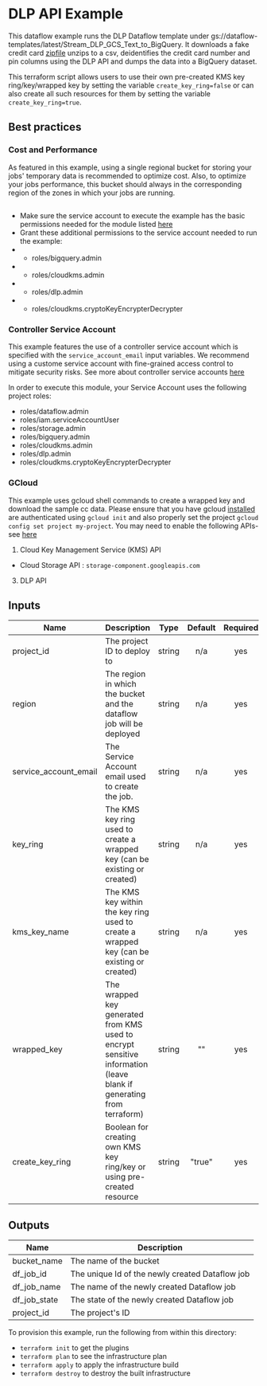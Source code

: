 # DLP API Example

This dataflow example runs the DLP Dataflow template under gs://dataflow-templates/latest/Stream_DLP_GCS_Text_to_BigQuery. It downloads a fake credit card [zipfile](http://eforexcel.com/wp/wp-content/uploads/2017/07/1500000%20CC%20Records.zip) unzips to a csv, deidentifies the credit card number and pin columns using the DLP API and dumps the data into a BigQuery dataset. 

This terraform script allows users to use their own pre-created KMS key ring/key/wrapped key by setting the variable `create_key_ring=false` or can also create all such resources for them by setting the variable `create_key_ring=true`. 


## Best practices

### Cost and Performance
As featured in this example, using a single regional bucket for storing your jobs' temporary data is recommended to optimize cost.
Also, to optimize your jobs performance, this bucket should always in the corresponding region of the zones in which your jobs are running.
## 
- Make sure the service account to execute the example has the basic  permissions needed for the module listed [here](../../README#configure-a-service-account-to-execute-the-module) 
- Grant these additional permissions to the service account needed to run the example:
- - roles/bigquery.admin
- - roles/cloudkms.admin
- - roles/dlp.admin
- - roles/cloudkms.cryptoKeyEncrypterDecrypter
### Controller Service Account
This example features the use of a controller service account which is specified with the `service_account_email` input variables.
We recommend using a custome service account with fine-grained access control to mitigate security risks. See more about controller service accounts [here](https://cloud.google.com/dataflow/docs/concepts/security-and-permissions#controller_service_account)

In order to execute this module, your Service Account uses the following project roles:

- roles/dataflow.admin
- roles/iam.serviceAccountUser
- roles/storage.admin
- roles/bigquery.admin
- roles/cloudkms.admin
- roles/dlp.admin
- roles/cloudkms.cryptoKeyEncrypterDecrypter

### GCloud
This example uses gcloud shell commands to create a wrapped key and download the sample cc data. Please ensure that you have gcloud [installed](https://cloud.google.com/sdk/install) are authenticated using `gcloud init` and also properly set the project `gcloud config set project my-project`. You may need to enable the following APIs- see [here](https://cloud.google.com/apis/docs/enable-disable-apis)
1. Cloud Key Management Service (KMS) API
- Cloud Storage API : `storage-component.googleapis.com`
3. DLP API


[^]: (autogen_docs_start)

## Inputs

| Name | Description | Type | Default | Required |
|------|-------------|:----:|:-----:|:-----:|
| project\_id | The project ID to deploy to | string | n/a | yes |
| region | The region in which the bucket and the dataflow job will be deployed | string | n/a | yes |
| service\_account\_email | The Service Account email used to create the job. | string | n/a | yes |
| key\_ring | The KMS key ring used to create a wrapped key (can be existing or created) | string | n/a | yes |
| kms\_key\_name | The KMS key within the key ring used to create a wrapped key (can be existing or created) | string | n/a | yes |
| wrapped\_key | The wrapped key generated from KMS used to encrypt sensitive information (leave blank if generating from terraform) | string | "" | yes |
| create\_key\_ring | Boolean for creating own KMS key ring/key or using pre-created resource | string | "true" | yes |

## Outputs

| Name | Description |
|------|-------------|
| bucket\_name | The name of the bucket |
| df\_job\_id | The unique Id of the newly created Dataflow job |
| df\_job\_name | The name of the newly created Dataflow job |
| df\_job\_state | The state of the newly created Dataflow job |
| project\_id | The project's ID |

[^]: (autogen_docs_end)

To provision this example, run the following from within this directory:
- `terraform init` to get the plugins
- `terraform plan` to see the infrastructure plan
- `terraform apply` to apply the infrastructure build
- `terraform destroy` to destroy the built infrastructure
